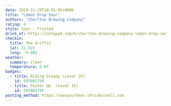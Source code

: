 ```yaml
---
date: 2019-11-29T18:51:05+0000
title: "Lemon Drop Sour"
authors: "Chorlton Brewing Company"
rating: 4
style: Sour - Fruited
drink_of: https://untappd.com/b/chorlton-brewing-company-lemon-drop-sour/3407959
checkin:
  title: The Griffin
  lat: 51.525
  long: -0.082
weather:
  summary: Clear
  temperature: 5.07
badges:
  - title: Riding Steady (Level 25)
    id: 597661794
  - title: Pucker Up  (Level 15)
    id: 597661795
posting_method: https://ownyourbeer.chrisburnell.com
---
```

